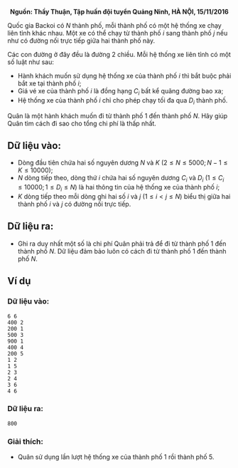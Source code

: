 **<center>Nguồn: Thầy Thuận, Tập huấn đội tuyển Quảng Ninh, HÀ NỘI, 15/11/2016</center>**

Quốc gia Backoi có $N$ thành phố, mỗi thành phố có một hệ thống xe chạy liên tỉnh khác nhau. Một xe có thể chạy từ thành phố $i$ sang thành phố $j$ nếu như có đường nối trực tiếp giữa hai thành phố này.

Các con đường ở đây đều là đường $2$ chiều. Mỗi hệ thống xe liên tỉnh có một số luật như sau:
- Hành khách muốn sử dụng hệ thống xe của thành phố $i$ thì bắt buộc phải bắt xe tại thành phố $i$;
- Giá vé xe của thành phố $i$ là đồng hạng $C_i$ bất kể quãng đường bao xa;
- Hệ thống xe của thành phố $i$ chỉ cho phép chạy tối đa qua $D_i$ thành phố.

Quân là một hành khách muốn đi từ thành phố $1$ đến thành phố $N$. Hãy giúp Quân tìm cách đi sao cho tổng chi phí là thấp nhất.

## Dữ liệu vào:
- Dòng đầu tiên chứa hai số nguyên dương $N$ và $K\ (2 ≤ N ≤ 5000; N − 1 ≤ K ≤ 10000)$;
- $N$ dòng tiếp theo, dòng thứ $i$ chứa hai số nguyên dương $C_i$ và $D_i\ (1 ≤ C_i ≤ 10000; 1 ≤ D_i ≤ N)$ là hai thông tin của hệ thống xe của thành phố $i$;
- $K$ dòng tiếp theo mỗi dòng ghi hai số $i$ và $j\ (1 ≤ i < j ≤ N)$ biểu thị giữa hai thành phố $i$ và $j$ có đường nối trực tiếp.

## Dữ liệu ra:
- Ghi ra duy nhất một số là chi phí Quân phải trả để đi từ thành phố $1$ đến thành phố $N$. Dữ liệu đảm bảo luôn có cách đi từ thành phố $1$ đến thành phố $N$.

## Ví dụ
### Dữ liệu vào:
```
6 6
400 2
200 1
500 3
900 1
400 4
200 5
1 2
1 5
2 3
2 4
3 6
4 6
```

### Dữ liệu ra:
```
800
```

### Giải thích:
- Quân sử dụng lần lượt hệ thống xe của thành phố $1$ rồi thành phố $5$.
